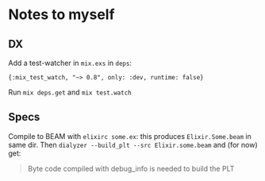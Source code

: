 # Notes to myself

## DX

Add a test-watcher in `mix.exs` in `deps`:

`{:mix_test_watch, "~> 0.8", only: :dev, runtime: false}`

Run `mix deps.get` and `mix test.watch`

## Specs

Compile to BEAM with `elixirc some.ex`: this produces `Elixir.Some.beam` in same dir. Then `dialyzer --build_plt --src Elixir.some.beam` and (for now) get:

> Byte code compiled with debug_info is needed to build the PLT